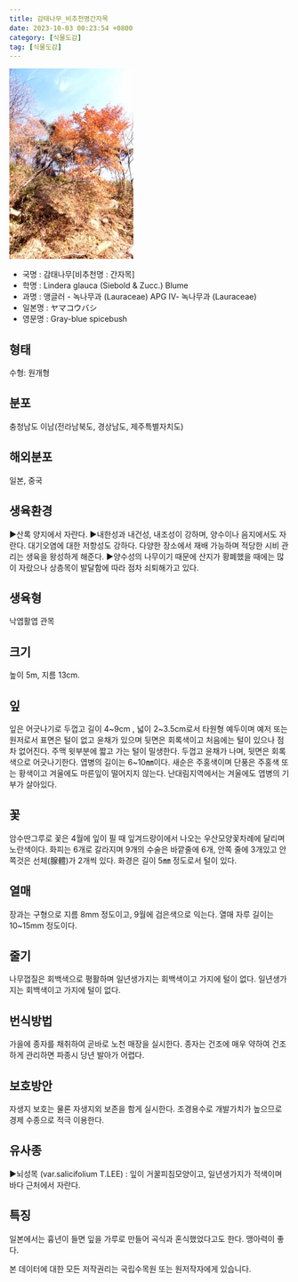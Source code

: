 ```yaml
---
title: 감태나무_비추천명간자목
date: 2023-10-03 00:23:54 +0800
category: [식물도감]
tag: [식물도감]
---
```




![감태나무[비추천명 : 간자목]](/assets/img/fileUpload/plants/basic/Lauraceae/Lindera/11520/1_th2.JPG)
- 국명 : 감태나무[비추천명 : 간자목]
- 학명 : Lindera glauca (Siebold & Zucc.) Blume
- 과명 : 앵글러 - 녹나무과 (Lauraceae) APG Ⅳ- 녹나무과 (Lauraceae)
- 일본명 : ヤマコウバシ
- 영문명 : Gray-blue spicebush


## 형태
수형: 원개형
## 분포
충청남도 이남(전라남북도, 경상남도, 제주특별자치도)
## 해외분포
일본, 중국
## 생육환경
▶산록 양지에서 자란다. 
▶내한성과 내건성, 내조성이 강하며, 양수이나 음지에서도 자란다. 대기오염에 대한 저항성도 강하다. 다양한 장소에서 재배 가능하며 적당한 시비 관리는 생육을 왕성하게 해준다.
▶양수성의 나무이기 때문에 산지가 황폐했을 때에는 많이 자랐으나 상층목이 발달함에 따라 점차 쇠퇴해가고 있다.
## 생육형
낙엽활엽 관목
## 크기
높이 5m, 지름 13cm.
## 잎
잎은 어긋나기로 두껍고 길이 4~9cm , 넓이 2~3.5cm로서 타원형 예두이며 예저 또는 원저로서 표면은 털이 없고 윤채가 있으며 뒷면은 회록색이고 처음에는 털이 있으나 점차 없어진다. 주맥 윗부분에 짧고 가는 털이 밀생한다. 두껍고 윤채가 나며, 뒷면은 회록색으로 어긋나기한다. 엽병의 길이는 6~10㎜이다. 새순은 주홍색이며 단풍은 주홍색 또는 황색이고 겨울에도 마른잎이 떨어지지 않는다. 난대림지역에서는 겨울에도 엽병의 기부가 살아있다.
## 꽃
암수딴그루로 꽃은 4월에 잎이 필 때 잎겨드랑이에서  나오는 우산모양꽃차례에 달리며 노란색이다. 화피는 6개로 갈라지며 9개의 수술은 바깥줄에 6개, 안쪽 줄에 3개있고 안쪽것은 선체(腺體)가 2개씩 있다. 화경은 길이 5㎜ 정도로서 털이 있다.
## 열매
장과는 구형으로 지름 8mm 정도이고, 9월에 검은색으로 익는다. 열매 자루 길이는 10~15mm 정도이다.
## 줄기
나무껍질은 회백색으로 평활하며 일년생가지는 회백색이고 가지에 털이 없다. 일년생가지는 회백색이고 가지에 털이 없다.
## 번식방법
가을에 종자를 채취하여 곧바로 노천 매장을 실시한다. 종자는 건조에 매우 약하여 건조하게 관리하면 파종시 당년 발아가 어렵다.
## 보호방안
자생지 보호는 물론 자생지외 보존을 함게 실시한다. 조경용수로 개발가치가 높으므로 경제 수종으로 적극 이용한다.
## 유사종
▶뇌성목 (var.salicifolium T.LEE) : 잎이 거꿀피침모양이고, 일년생가지가 적색이며 바다 근처에서 자란다.
## 특징
일본에서는 흉년이 들면 잎을 가루로 만들어 곡식과 혼식했었다고도 한다. 맹아력이 좋다.






본 데이터에 대한 모든 저작권리는 국립수목원 또는 원저작자에게 있습니다.
